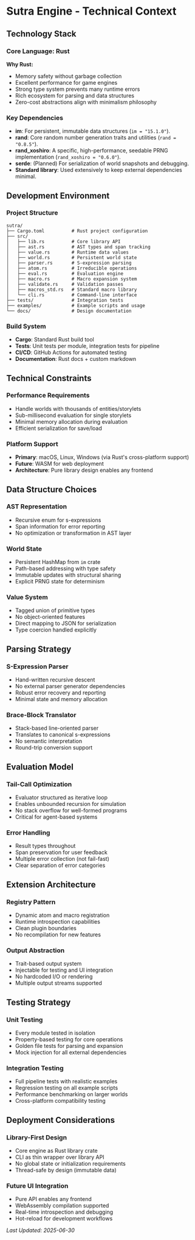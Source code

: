# Sutra Engine - Technical Context

## Technology Stack

### Core Language: Rust
**Why Rust:**
- Memory safety without garbage collection
- Excellent performance for game engines
- Strong type system prevents many runtime errors
- Rich ecosystem for parsing and data structures
- Zero-cost abstractions align with minimalism philosophy

### Key Dependencies
- **im**: For persistent, immutable data structures (`im = "15.1.0"`).
- **rand**: Core random number generation traits and utilities (`rand = "0.8.5"`).
- **rand_xoshiro**: A specific, high-performance, seedable PRNG implementation (`rand_xoshiro = "0.6.0"`).
- **serde**: (Planned) For serialization of world snapshots and debugging.
- **Standard library**: Used extensively to keep external dependencies minimal.

## Development Environment

### Project Structure
```
sutra/
├── Cargo.toml          # Rust project configuration
├── src/
│   ├── lib.rs          # Core library API
│   ├── ast.rs          # AST types and span tracking
│   ├── value.rs        # Runtime data values
│   ├── world.rs        # Persistent world state
│   ├── parser.rs       # S-expression parsing
│   ├── atom.rs         # Irreducible operations
│   ├── eval.rs         # Evaluation engine
│   ├── macro.rs        # Macro expansion system
│   ├── validate.rs     # Validation passes
│   ├── macros_std.rs   # Standard macro library
│   └── cli.rs          # Command-line interface
├── tests/              # Integration tests
├── examples/           # Example scripts and usage
└── docs/               # Design documentation
```

### Build System
- **Cargo**: Standard Rust build tool
- **Tests**: Unit tests per module, integration tests for pipeline
- **CI/CD**: GitHub Actions for automated testing
- **Documentation**: Rust docs + custom markdown

## Technical Constraints

### Performance Requirements
- Handle worlds with thousands of entities/storylets
- Sub-millisecond evaluation for single storylets
- Minimal memory allocation during evaluation
- Efficient serialization for save/load

### Platform Support
- **Primary**: macOS, Linux, Windows (via Rust's cross-platform support)
- **Future**: WASM for web deployment
- **Architecture**: Pure library design enables any frontend

## Data Structure Choices

### AST Representation
- Recursive enum for s-expressions
- Span information for error reporting
- No optimization or transformation in AST layer

### World State
- Persistent HashMap from `im` crate
- Path-based addressing with type safety
- Immutable updates with structural sharing
- Explicit PRNG state for determinism

### Value System
- Tagged union of primitive types
- No object-oriented features
- Direct mapping to JSON for serialization
- Type coercion handled explicitly

## Parsing Strategy

### S-Expression Parser
- Hand-written recursive descent
- No external parser generator dependencies
- Robust error recovery and reporting
- Minimal state and memory allocation

### Brace-Block Translator
- Stack-based line-oriented parser
- Translates to canonical s-expressions
- No semantic interpretation
- Round-trip conversion support

## Evaluation Model

### Tail-Call Optimization
- Evaluator structured as iterative loop
- Enables unbounded recursion for simulation
- No stack overflow for well-formed programs
- Critical for agent-based systems

### Error Handling
- Result types throughout
- Span preservation for user feedback
- Multiple error collection (not fail-fast)
- Clear separation of error categories

## Extension Architecture

### Registry Pattern
- Dynamic atom and macro registration
- Runtime introspection capabilities
- Clean plugin boundaries
- No recompilation for new features

### Output Abstraction
- Trait-based output system
- Injectable for testing and UI integration
- No hardcoded I/O or rendering
- Multiple output streams supported

## Testing Strategy

### Unit Testing
- Every module tested in isolation
- Property-based testing for core operations
- Golden file tests for parsing and expansion
- Mock injection for all external dependencies

### Integration Testing
- Full pipeline tests with realistic examples
- Regression testing on all example scripts
- Performance benchmarking on larger worlds
- Cross-platform compatibility testing

## Deployment Considerations

### Library-First Design
- Core engine as Rust library crate
- CLI as thin wrapper over library API
- No global state or initialization requirements
- Thread-safe by design (immutable data)

### Future UI Integration
- Pure API enables any frontend
- WebAssembly compilation supported
- Real-time introspection and debugging
- Hot-reload for development workflows

*Last Updated: 2025-06-30*
